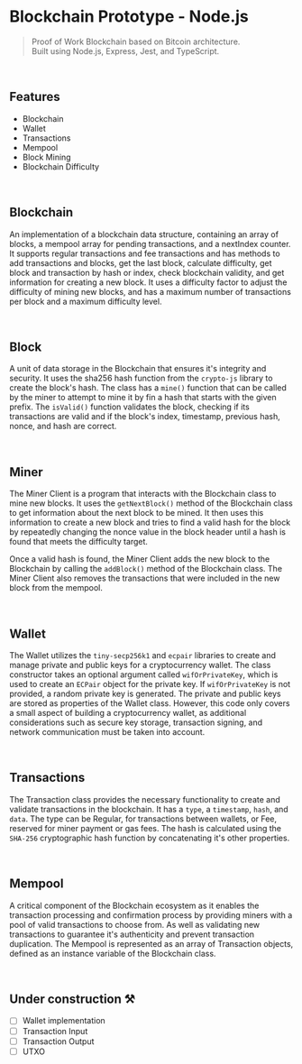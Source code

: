# Blockchain Prototype - Node.js
> Proof of Work Blockchain based on Bitcoin architecture. <br>
> Built using Node.js, Express, Jest, and TypeScript.

<br>

## Features
<ul>
  <li>Blockchain</li>
  <li>Wallet</li>
  <li>Transactions</li>
  <li>Mempool</li>
  <li>Block Mining</li>
  <li>Blockchain Difficulty</li>
</ul>

<br>

## Blockchain
An implementation of a blockchain data structure, containing an array of blocks, a mempool array for pending transactions, and a nextIndex counter. It supports regular transactions and fee transactions and has methods to add transactions and blocks, get the last block, calculate difficulty, get block and transaction by hash or index, check blockchain validity, and get information for creating a new block. It uses a difficulty factor to adjust the difficulty of mining new blocks, and has a maximum number of transactions per block and a maximum difficulty level.

<br>

## Block
A unit of data storage in the Blockchain that ensures it's integrity and security. It uses the sha256 hash function from the `crypto-js` library to create the block's hash. The class has a `mine()` function that can be called by the miner to attempt to mine it by fin a hash that starts with the given prefix. The `isValid()` function validates the block, checking if its transactions are valid and if the block's index, timestamp, previous hash, nonce, and hash are correct.

<br>

## Miner
The Miner Client is a program that interacts with the Blockchain class to mine new blocks. It uses the `getNextBlock()` method of the Blockchain class to get information about the next block to be mined. It then uses this information to create a new block and tries to find a valid hash for the block by repeatedly changing the nonce value in the block header until a hash is found that meets the difficulty target.

Once a valid hash is found, the Miner Client adds the new block to the Blockchain by calling the `addBlock()` method of the Blockchain class. The Miner Client also removes the transactions that were included in the new block from the mempool.

<br>

## Wallet
The Wallet utilizes the `tiny-secp256k1` and `ecpair` libraries to create and manage private and public keys for a cryptocurrency wallet. The class constructor takes an optional argument called `wifOrPrivateKey`, which is used to create an `ECPair` object for the private key. If `wifOrPrivateKey` is not provided, a random private key is generated. The private and public keys are stored as properties of the Wallet class. However, this code only covers a small aspect of building a cryptocurrency wallet, as additional considerations such as secure key storage, transaction signing, and network communication must be taken into account.

<br>

## Transactions
The Transaction class provides the necessary functionality to create and validate transactions in the blockchain. It has a `type`, a `timestamp`, `hash`, and `data`. The type can be Regular, for transactions between wallets, or Fee, reserved for miner payment or gas fees. The hash is calculated using the `SHA-256` cryptographic hash function by concatenating it's other properties.

<br>

## Mempool
A critical component of the Blockchain ecosystem as it enables the transaction processing and confirmation process by providing miners with a pool of valid transactions to choose from. As well as validating new transactions to guarantee it's authenticity and prevent transaction duplication. The Mempool is represented as an array of Transaction objects, defined as an instance variable of the Blockchain class.

<br>

## Under construction ⚒️
- [ ] Wallet implementation
- [ ] Transaction Input
- [ ] Transaction Output
- [ ] UTXO
